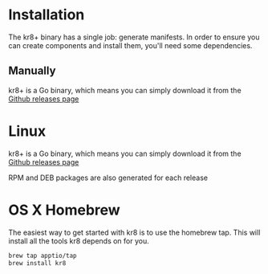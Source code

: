 # Installation

The kr8+ binary has a single job: generate manifests. In order to ensure you can create components and install them, you'll need some dependencies.

## Manually

kr8+ is a Go binary, which means you can simply download it from the [Github releases page](https://github.com/ice-bergtech/kr8/releases)

# Linux

kr8+ is a Go binary, which means you can simply download it from the [Github releases page](https://github.com/ice-bergtech/kr8/releases)

RPM and DEB packages are also generated for each release

# OS X Homebrew

The easiest way to get started with kr8 is to use the homebrew tap.
This will install all the tools kr8 depends on for you.

```bash
brew tap apptio/tap
brew install kr8
```
